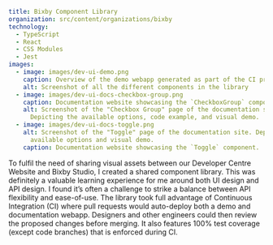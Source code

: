 ```yaml
title: Bixby Component Library
organization: src/content/organizations/bixby
technology:
  - TypeScript
  - React
  - CSS Modules
  - Jest
images:
  - image: images/dev-ui-demo.png
    caption: Overview of the demo webapp generated as part of the CI process.
    alt: Screenshot of all the different components in the library
  - image: images/dev-ui-docs-checkbox-group.png
    caption: Documentation website showcasing the `CheckboxGroup` component.
    alt: Screenshot of the "Checkbox Group" page of the documentation site.
      Depicting the available options, code example, and visual demo.
  - image: images/dev-ui-docs-toggle.png
    alt: Screenshot of the "Toggle" page of the documentation site. Depicting the
      available options and visual demo.
    caption: Documentation website showcasing the `Toggle` component.
```
To fulfil the need of sharing visual assets between our Developer Centre Website and Bixby Studio, I created a shared component library. This was definitely a valuable learning experience for me around both UI design and API design. I found it’s often a challenge to strike a balance between API flexibility and ease-of-use. The library took full advantage of Continuous Integration (CI) where pull requests would auto-deploy both a demo and documentation webapp. Designers and other engineers could then review the proposed changes before merging. It also features 100% test coverage (except code branches) that is enforced during CI.
